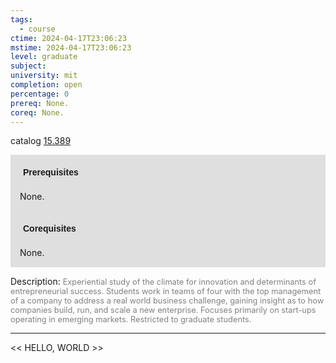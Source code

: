 ```yaml
---
tags:
  - course
ctime: 2024-04-17T23:06:23
mstime: 2024-04-17T23:06:23
level: graduate
subject: 
university: mit
completion: open
percentage: 0
prereq: None.
coreq: None.
---
```


catalog [15.389](http://student.mit.edu/catalog/m15b.html#15.389)

<span style="display: block; padding: 15px; background-color: rgb(100, 100, 100, 0.2);"><font id="m_prereq1127_0" style="display: block; font-family: Arial, sans-serif; font-weight: bold; padding: 5px">Prerequisites</font><br><span id="prereq1127_0">None.</span></span>
<span style="display: block; padding: 15px; background-color: rgb(100, 100, 100, 0.2);"><font id="m_coreq1127_0" style="display: block; font-family: Arial, sans-serif; font-weight: bold; padding: 5px">Corequisites</font><br><span id="coreq1127_0">None.</span></span>

<font style="">Description:</font>
<font style="color: grey; font-size: 0.8rem;">Experiential study of the climate for innovation and determinants of entrepreneurial success. Students work in teams of four with the top management of a company to address a real world business challenge, gaining insight as to how companies build, run, and scale a new enterprise. Focuses primarily on start-ups operating in emerging markets. Restricted to graduate students.</font>



---

<< HELLO, WORLD >>
